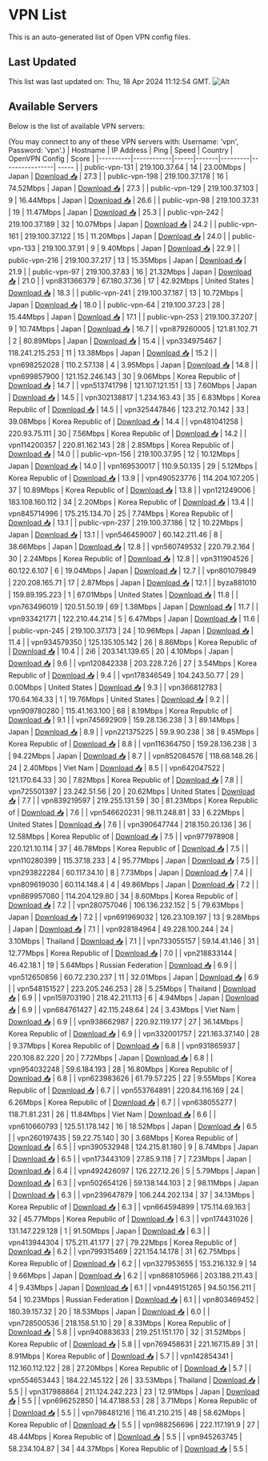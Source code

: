 # VPN List

This is an auto-generated list of Open VPN config files.

## Last Updated

This list was last updated on: Thu, 18 Apr 2024 11:12:54 GMT.
![Alt](https://repobeats.axiom.co/api/embed/186b98318ef1479477931607c1ad7d823f12451f.svg "Repobeats analytics image")

## Available Servers

Below is the list of available VPN servers:

(You may connect to any of these VPN servers with: Username: 'vpn', Password: 'vpn'.)
| Hostname | IP Address | Ping | Speed | Country | OpenVPN Config | Score |
|----------|------------|------|-------|---------|----------------| ----- |
| public-vpn-131 | 219.100.37.64 | 14 | 23.00Mbps | Japan | [Download 📥](./configs/server_0_JP.ovpn) | 27.3 |
| public-vpn-198 | 219.100.37.178 | 16 | 74.52Mbps | Japan | [Download 📥](./configs/server_1_JP.ovpn) | 27.3 |
| public-vpn-129 | 219.100.37.103 | 9 | 16.44Mbps | Japan | [Download 📥](./configs/server_2_JP.ovpn) | 26.6 |
| public-vpn-98 | 219.100.37.31 | 19 | 11.47Mbps | Japan | [Download 📥](./configs/server_3_JP.ovpn) | 25.3 |
| public-vpn-242 | 219.100.37.189 | 32 | 10.07Mbps | Japan | [Download 📥](./configs/server_4_JP.ovpn) | 24.2 |
| public-vpn-161 | 219.100.37.122 | 15 | 11.20Mbps | Japan | [Download 📥](./configs/server_5_JP.ovpn) | 24.0 |
| public-vpn-133 | 219.100.37.91 | 9 | 9.40Mbps | Japan | [Download 📥](./configs/server_6_JP.ovpn) | 22.9 |
| public-vpn-216 | 219.100.37.217 | 13 | 15.35Mbps | Japan | [Download 📥](./configs/server_7_JP.ovpn) | 21.9 |
| public-vpn-97 | 219.100.37.83 | 16 | 21.32Mbps | Japan | [Download 📥](./configs/server_8_JP.ovpn) | 21.0 |
| vpn831366379 | 67.180.37.36 | 17 | 42.92Mbps | United States | [Download 📥](./configs/server_9_US.ovpn) | 18.3 |
| public-vpn-241 | 219.100.37.187 | 13 | 10.72Mbps | Japan | [Download 📥](./configs/server_10_JP.ovpn) | 18.0 |
| public-vpn-64 | 219.100.37.23 | 28 | 15.44Mbps | Japan | [Download 📥](./configs/server_11_JP.ovpn) | 17.1 |
| public-vpn-253 | 219.100.37.207 | 9 | 10.74Mbps | Japan | [Download 📥](./configs/server_12_JP.ovpn) | 16.7 |
| vpn879260005 | 121.81.102.71 | 2 | 80.89Mbps | Japan | [Download 📥](./configs/server_13_JP.ovpn) | 15.4 |
| vpn334975467 | 118.241.215.253 | 11 | 13.38Mbps | Japan | [Download 📥](./configs/server_14_JP.ovpn) | 15.2 |
| vpn698252028 | 110.2.57.138 | 4 | 3.95Mbps | Japan | [Download 📥](./configs/server_15_JP.ovpn) | 14.8 |
| vpn699857900 | 121.152.246.143 | 30 | 9.06Mbps | Korea Republic of | [Download 📥](./configs/server_16_KR.ovpn) | 14.7 |
| vpn513741798 | 121.107.121.151 | 13 | 7.60Mbps | Japan | [Download 📥](./configs/server_17_JP.ovpn) | 14.5 |
| vpn302138817 | 1.234.163.43 | 35 | 6.83Mbps | Korea Republic of | [Download 📥](./configs/server_18_KR.ovpn) | 14.5 |
| vpn325447846 | 123.212.70.142 | 33 | 39.08Mbps | Korea Republic of | [Download 📥](./configs/server_19_KR.ovpn) | 14.4 |
| vpn481041258 | 220.93.75.111 | 30 | 7.56Mbps | Korea Republic of | [Download 📥](./configs/server_20_KR.ovpn) | 14.2 |
| vpn114200357 | 220.81.162.143 | 28 | 2.85Mbps | Korea Republic of | [Download 📥](./configs/server_21_KR.ovpn) | 14.0 |
| public-vpn-156 | 219.100.37.95 | 12 | 10.12Mbps | Japan | [Download 📥](./configs/server_22_JP.ovpn) | 14.0 |
| vpn169530017 | 110.9.50.135 | 29 | 5.12Mbps | Korea Republic of | [Download 📥](./configs/server_23_KR.ovpn) | 13.9 |
| vpn490523776 | 114.204.107.205 | 37 | 10.89Mbps | Korea Republic of | [Download 📥](./configs/server_24_KR.ovpn) | 13.8 |
| vpn121249006 | 183.108.160.112 | 34 | 2.20Mbps | Korea Republic of | [Download 📥](./configs/server_25_KR.ovpn) | 13.4 |
| vpn845714996 | 175.215.134.70 | 25 | 7.74Mbps | Korea Republic of | [Download 📥](./configs/server_26_KR.ovpn) | 13.1 |
| public-vpn-237 | 219.100.37.186 | 12 | 10.22Mbps | Japan | [Download 📥](./configs/server_27_JP.ovpn) | 13.1 |
| vpn546459007 | 60.142.211.46 | 8 | 38.66Mbps | Japan | [Download 📥](./configs/server_28_JP.ovpn) | 12.8 |
| vpn560749532 | 220.79.2.164 | 30 | 2.24Mbps | Korea Republic of | [Download 📥](./configs/server_29_KR.ovpn) | 12.8 |
| vpn311904526 | 60.122.6.107 | 6 | 19.04Mbps | Japan | [Download 📥](./configs/server_30_JP.ovpn) | 12.7 |
| vpn801079849 | 220.208.165.71 | 17 | 2.87Mbps | Japan | [Download 📥](./configs/server_31_JP.ovpn) | 12.1 |
| byza881010 | 159.89.195.223 | 1 | 67.01Mbps | United States | [Download 📥](./configs/server_32_US.ovpn) | 11.8 |
| vpn763496019 | 120.51.50.19 | 69 | 1.38Mbps | Japan | [Download 📥](./configs/server_33_JP.ovpn) | 11.7 |
| vpn933421771 | 122.210.44.214 | 5 | 6.47Mbps | Japan | [Download 📥](./configs/server_34_JP.ovpn) | 11.6 |
| public-vpn-245 | 219.100.37.173 | 24 | 10.96Mbps | Japan | [Download 📥](./configs/server_35_JP.ovpn) | 11.4 |
| vpn934579350 | 125.135.105.142 | 26 | 8.86Mbps | Korea Republic of | [Download 📥](./configs/server_36_KR.ovpn) | 10.4 |
| 2i6 | 203.141.139.65 | 20 | 4.10Mbps | Japan | [Download 📥](./configs/server_37_JP.ovpn) | 9.6 |
| vpn120842338 | 203.228.7.26 | 27 | 3.54Mbps | Korea Republic of | [Download 📥](./configs/server_38_KR.ovpn) | 9.4 |
| vpn178346549 | 104.243.50.77 | 29 | 0.00Mbps | United States | [Download 📥](./configs/server_39_US.ovpn) | 9.3 |
| vpn366812783 | 170.64.164.33 | 1 | 19.76Mbps | United States | [Download 📥](./configs/server_40_US.ovpn) | 9.2 |
| vpn909780280 | 115.41.163.100 | 68 | 8.19Mbps | Korea Republic of | [Download 📥](./configs/server_41_KR.ovpn) | 9.1 |
| vpn745692909 | 159.28.136.238 | 3 | 89.14Mbps | Japan | [Download 📥](./configs/server_42_JP.ovpn) | 8.9 |
| vpn221375225 | 59.9.90.238 | 38 | 9.45Mbps | Korea Republic of | [Download 📥](./configs/server_43_KR.ovpn) | 8.8 |
| vpn116364750 | 159.28.136.238 | 3 | 94.22Mbps | Japan | [Download 📥](./configs/server_44_JP.ovpn) | 8.7 |
| vpn852084576 | 118.68.148.26 | 24 | 2.40Mbps | Viet Nam | [Download 📥](./configs/server_45_VN.ovpn) | 8.5 |
| vpn642047522 | 121.170.64.33 | 30 | 7.82Mbps | Korea Republic of | [Download 📥](./configs/server_46_KR.ovpn) | 7.8 |
| vpn725501397 | 23.242.51.56 | 20 | 20.62Mbps | United States | [Download 📥](./configs/server_47_US.ovpn) | 7.7 |
| vpn839219597 | 219.255.131.59 | 30 | 81.23Mbps | Korea Republic of | [Download 📥](./configs/server_48_KR.ovpn) | 7.6 |
| vpn546620231 | 98.11.248.81 | 33 | 6.22Mbps | United States | [Download 📥](./configs/server_49_US.ovpn) | 7.6 |
| vpn390647744 | 218.150.20.136 | 36 | 12.58Mbps | Korea Republic of | [Download 📥](./configs/server_50_KR.ovpn) | 7.5 |
| vpn977978908 | 220.121.10.114 | 37 | 46.78Mbps | Korea Republic of | [Download 📥](./configs/server_51_KR.ovpn) | 7.5 |
| vpn110280399 | 115.37.18.233 | 4 | 95.77Mbps | Japan | [Download 📥](./configs/server_52_JP.ovpn) | 7.5 |
| vpn293822284 | 60.117.34.10 | 8 | 7.73Mbps | Japan | [Download 📥](./configs/server_53_JP.ovpn) | 7.4 |
| vpn809619030 | 60.114.148.4 | 4 | 49.86Mbps | Japan | [Download 📥](./configs/server_54_JP.ovpn) | 7.2 |
| vpn869957080 | 114.204.129.80 | 34 | 8.60Mbps | Korea Republic of | [Download 📥](./configs/server_55_KR.ovpn) | 7.2 |
| vpn280757046 | 106.136.232.152 | 5 | 79.63Mbps | Japan | [Download 📥](./configs/server_56_JP.ovpn) | 7.2 |
| vpn691969032 | 126.23.109.197 | 13 | 9.28Mbps | Japan | [Download 📥](./configs/server_57_JP.ovpn) | 7.1 |
| vpn928184964 | 49.228.100.244 | 24 | 3.10Mbps | Thailand | [Download 📥](./configs/server_58_TH.ovpn) | 7.1 |
| vpn733055157 | 59.14.41.146 | 31 | 12.77Mbps | Korea Republic of | [Download 📥](./configs/server_59_KR.ovpn) | 7.0 |
| vpn218833144 | 46.42.18.1 | 19 | 5.64Mbps | Russian Federation | [Download 📥](./configs/server_60_RU.ovpn) | 6.9 |
| vpn512650856 | 60.72.230.237 | 11 | 32.01Mbps | Japan | [Download 📥](./configs/server_61_JP.ovpn) | 6.9 |
| vpn548151527 | 223.205.246.253 | 28 | 5.25Mbps | Thailand | [Download 📥](./configs/server_62_TH.ovpn) | 6.9 |
| vpn159703190 | 218.42.211.113 | 6 | 4.94Mbps | Japan | [Download 📥](./configs/server_63_JP.ovpn) | 6.9 |
| vpn684761427 | 42.115.248.64 | 24 | 3.43Mbps | Viet Nam | [Download 📥](./configs/server_64_VN.ovpn) | 6.9 |
| vpn938662987 | 220.92.119.177 | 27 | 36.14Mbps | Korea Republic of | [Download 📥](./configs/server_65_KR.ovpn) | 6.9 |
| vpn332001757 | 221.163.37.140 | 28 | 9.37Mbps | Korea Republic of | [Download 📥](./configs/server_66_KR.ovpn) | 6.8 |
| vpn931865937 | 220.108.82.220 | 20 | 7.72Mbps | Japan | [Download 📥](./configs/server_67_JP.ovpn) | 6.8 |
| vpn954032248 | 59.6.184.193 | 28 | 16.80Mbps | Korea Republic of | [Download 📥](./configs/server_68_KR.ovpn) | 6.8 |
| vpn623983626 | 61.79.57.225 | 22 | 9.55Mbps | Korea Republic of | [Download 📥](./configs/server_69_KR.ovpn) | 6.7 |
| vpn553764891 | 220.84.116.169 | 24 | 6.26Mbps | Korea Republic of | [Download 📥](./configs/server_70_KR.ovpn) | 6.7 |
| vpn638055277 | 118.71.81.231 | 26 | 11.84Mbps | Viet Nam | [Download 📥](./configs/server_71_VN.ovpn) | 6.6 |
| vpn610660793 | 125.51.178.142 | 16 | 18.52Mbps | Japan | [Download 📥](./configs/server_72_JP.ovpn) | 6.5 |
| vpn260197435 | 59.22.75.140 | 30 | 3.68Mbps | Korea Republic of | [Download 📥](./configs/server_73_KR.ovpn) | 6.5 |
| vpn390532948 | 124.215.81.180 | 9 | 8.74Mbps | Japan | [Download 📥](./configs/server_74_JP.ovpn) | 6.5 |
| vpn173443109 | 27.85.9.118 | 7 | 7.23Mbps | Japan | [Download 📥](./configs/server_75_JP.ovpn) | 6.4 |
| vpn492426097 | 126.227.12.26 | 5 | 5.79Mbps | Japan | [Download 📥](./configs/server_76_JP.ovpn) | 6.3 |
| vpn502654126 | 59.138.144.103 | 2 | 98.11Mbps | Japan | [Download 📥](./configs/server_77_JP.ovpn) | 6.3 |
| vpn239647879 | 106.244.202.134 | 37 | 34.13Mbps | Korea Republic of | [Download 📥](./configs/server_78_KR.ovpn) | 6.3 |
| vpn664594899 | 175.114.69.163 | 32 | 45.77Mbps | Korea Republic of | [Download 📥](./configs/server_79_KR.ovpn) | 6.3 |
| vpn174431026 | 131.147.229.128 | 1 | 91.50Mbps | Japan | [Download 📥](./configs/server_80_JP.ovpn) | 6.3 |
| vpn413944304 | 175.211.41.177 | 27 | 79.22Mbps | Korea Republic of | [Download 📥](./configs/server_81_KR.ovpn) | 6.2 |
| vpn799315469 | 221.154.14.178 | 31 | 62.75Mbps | Korea Republic of | [Download 📥](./configs/server_82_KR.ovpn) | 6.2 |
| vpn327953655 | 153.216.132.9 | 14 | 9.66Mbps | Japan | [Download 📥](./configs/server_83_JP.ovpn) | 6.2 |
| vpn868105966 | 203.188.211.43 | 4 | 9.43Mbps | Japan | [Download 📥](./configs/server_84_JP.ovpn) | 6.1 |
| vpn449151265 | 94.50.156.211 | 54 | 10.23Mbps | Russian Federation | [Download 📥](./configs/server_85_RU.ovpn) | 6.1 |
| vpn803469452 | 180.39.157.32 | 20 | 18.53Mbps | Japan | [Download 📥](./configs/server_86_JP.ovpn) | 6.0 |
| vpn728500536 | 218.158.51.10 | 29 | 8.33Mbps | Korea Republic of | [Download 📥](./configs/server_87_KR.ovpn) | 5.8 |
| vpn940883633 | 219.251.151.170 | 32 | 31.52Mbps | Korea Republic of | [Download 📥](./configs/server_88_KR.ovpn) | 5.8 |
| vpn769458631 | 221.167.15.89 | 31 | 8.91Mbps | Korea Republic of | [Download 📥](./configs/server_89_KR.ovpn) | 5.7 |
| vpn142854341 | 112.160.112.122 | 28 | 27.20Mbps | Korea Republic of | [Download 📥](./configs/server_90_KR.ovpn) | 5.7 |
| vpn554653443 | 184.22.145.122 | 26 | 33.53Mbps | Thailand | [Download 📥](./configs/server_91_TH.ovpn) | 5.5 |
| vpn317988864 | 211.124.242.223 | 23 | 12.91Mbps | Japan | [Download 📥](./configs/server_92_JP.ovpn) | 5.5 |
| vpn696252850 | 14.47.188.53 | 28 | 3.71Mbps | Korea Republic of | [Download 📥](./configs/server_93_KR.ovpn) | 5.5 |
| vpn798481216 | 116.41.210.215 | 48 | 58.62Mbps | Korea Republic of | [Download 📥](./configs/server_94_KR.ovpn) | 5.5 |
| vpn988256696 | 222.117.191.9 | 27 | 48.44Mbps | Korea Republic of | [Download 📥](./configs/server_95_KR.ovpn) | 5.5 |
| vpn945263745 | 58.234.104.87 | 34 | 44.37Mbps | Korea Republic of | [Download 📥](./configs/server_96_KR.ovpn) | 5.5 |
